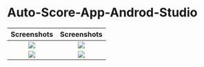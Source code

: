 # Auto-Score-App-Androd-Studio

Screenshots           |  Screenshots 
:-------------------------:|:-------------------------:
![](https://user-images.githubusercontent.com/61656752/160021838-e615686e-14bc-4d03-8427-01996661b0f8.jpg)  |  ![](https://user-images.githubusercontent.com/61656752/160022161-8881729f-cd96-410e-a020-c217a7557721.jpg)
![](https://user-images.githubusercontent.com/61656752/160022166-1dbd488c-6e6c-4304-8d8a-6860acda7539.jpg)  |  ![](https://user-images.githubusercontent.com/61656752/160022167-f33aa961-cfc7-41a4-9080-e5d0a4574351.jpg)
